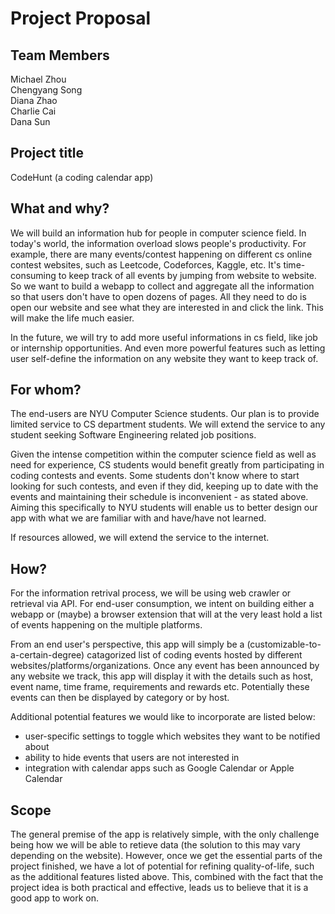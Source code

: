 # Project Proposal

## Team Members

Michael Zhou  
Chengyang Song  
Diana Zhao  
Charlie Cai  
Dana Sun

## Project title

CodeHunt (a coding calendar app)

## What and why?
<!-- What software system would you like to build this semester, and why?  Include a description of what problem the system would solve and why this is important. -->
We will build an information hub for people in computer science field. In today's world, the information overload slows people's productivity. For example, there are many events/contest happening on different cs online contest websites, such as Leetcode, Codeforces, Kaggle, etc. It's time-consuming to keep track of all events by jumping from website to website. So we want to build a webapp to collect and aggregate all the information so that users don't have to open dozens of pages. All they need to do is open our website and see what they are interested in and click the link. This will make the life much easier.

In the future, we will try to add more useful informations in cs field, like job or internship opportunities. And even more powerful features such as letting user self-define the information on any website they want to keep track of.

## For whom?
<!-- Who will this software be for?  These people are your end-users or customers.

Do not make software for imaginary users who do not exist - you must have real people as your initial end-users.  Tell us who they are.  For example, is it for a particular type of business, mass consumer, a campus office, a professor, or friends or family, or ... people just like you.

Understanding who your end-users are, and ideally speaking with some along the way, will help you refine your designs to be suitable for your audience, and understand whether you have succeeded at the end or not. -->
The end-users are NYU Computer Science students. Our plan is to provide limited service to CS department students. We will extend the service to any student seeking Software Engineering related job positions.

Given the intense competition within the computer science field as well as need for experience, CS students would benefit greatly from participating in coding contests and events. Some students don't know where to start looking for such contests, and even if they did, keeping up to date with the events and maintaining their schedule is inconvenient - as stated above. Aiming this specifically to NYU students will enable us to better design our app with what we are familiar with and have/have not learned.

If resources allowed, we will extend the service to the internet.

## How?
<!-- A description of what the system will do from an end-user's perspective.  Be as complete as necessary to fully explain the system, but do not worry about technical implementation - this will be developed in subsequent work. -->
For the information retrival process, we will be using web crawler or retrieval via API. For end-user consumption, we intent on building either a webapp or (maybe) a browser extension that will at the very least hold a list of events happening on the multiple platforms.

From an end user's perspective, this app will simply be a (customizable-to-a-certain-degree) catagorized list of coding events hosted by different websites/platforms/organizations. Once any event has been announced by any website we track, this app will display it with the details such as host, event name, time frame, requirements and rewards etc. Potentially these events can then be displayed by category or by host.

Additional potential features we would like to incorporate are listed below:
- user-specific settings to toggle which websites they want to be notified about
- ability to hide events that users are not interested in
- integration with calendar apps such as Google Calendar or Apple Calendar

## Scope

The general premise of the app is relatively simple, with the only challenge being how we will be able to retieve data (the solution to this may vary depending on the website). However, once we get the essential parts of the project finished, we have a lot of potential for refining quality-of-life, such as the additional features listed above. This, combined with the fact that the project idea is both practical and effective, leads us to believe that it is a good app to work on.
